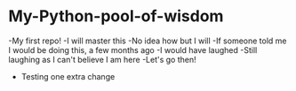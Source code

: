 # My-Python-pool-of-wisdom
-My first repo!
-I will master this
-No idea how but I will 
-If someone told me I would be doing this, a few months ago
-I would have laughed
-Still laughing as I can't believe I am here
-Let's go then!
- Testing one extra change
